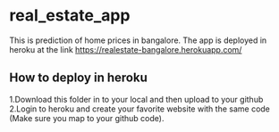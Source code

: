 # real_estate_app
This is prediction of home prices in bangalore. The app is deployed in heroku at the link https://realestate-bangalore.herokuapp.com/

## How to deploy in heroku
1.Download this folder in to your local and then upload to your github
2.Login to heroku and create your favorite website with the same code (Make sure you map to your github code).
